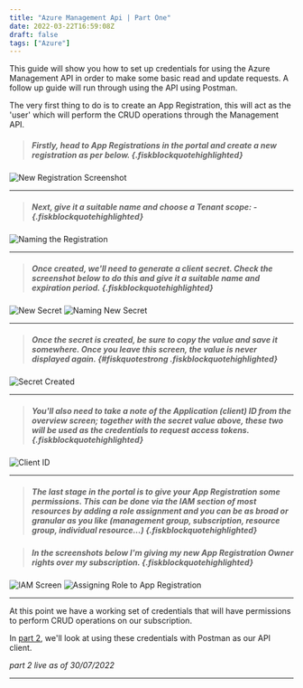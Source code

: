 ```yaml
---
title: "Azure Management Api | Part One"
date: 2022-03-22T16:59:08Z
draft: false
tags: ["Azure"]
---
```


This guide will show you how to set up credentials for using the Azure Management API in order to make some basic read and update requests.  A follow up guide will run through using the API using Postman.

The very first thing to do is to create an App Registration, this will act as the 'user' which will perform the CRUD operations through the Management API.

> ##### Firstly, head to App Registrations in the portal and create a new registration as per below. {.fiskblockquotehighlighted}

![New Registration Screenshot](/img/API_01_New_Reg.png)

---
> ##### Next, give it a suitable name and choose a Tenant scope: - {.fiskblockquotehighlighted}

![Naming the Registration](/img/API_02_Reg_Name.png)

---
> ##### Once created, we'll need to generate a client secret.  Check the screenshot below to do this and give it a suitable name and expiration period. {.fiskblockquotehighlighted}

![New Secret](/img/API_03_Secrets.png)
![Naming New Secret](/img/API_04_New_Secret.png)

---
> ##### Once the secret is created, be sure to **copy the value and save it somewhere**. Once you leave this screen, the value is never displayed again. {#fiskquotestrong .fiskblockquotehighlighted}

![Secret Created](/img/API_05_Secret_Created.png)

---
> ##### You'll also need to take a note of the Application (client) ID from the overview screen; together with the secret value above, these two will be used as the credentials to request access tokens. {.fiskblockquotehighlighted}

![Client ID](/img/API_06_Client_ID.png)

---
> ##### The last stage in the portal is to give your App Registration some permissions. This can be done via the IAM section of most resources by adding a role assignment and you can be as broad or granular as you like (management group, subscription, resource group, individual resource...) {.fiskblockquotehighlighted}

> ##### In the screenshots below I'm giving my new App Registration Owner rights over my subscription. {.fiskblockquotehighlighted}

![IAM Screen](/img/API_07_IAM.png)
![Assigning Role to App Registration](/img/API_08_Role_Assignment.png)

---

At this point we have a working set of credentials that will have permissions to perform CRUD operations on our subscription.

In [part 2](../azure-management-api-2.md), we'll look at using these credentials with Postman as our API client.

_part 2 live as of 30/07/2022_

---